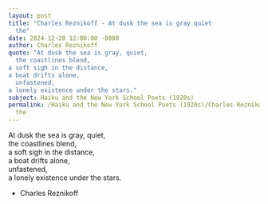 ```yaml
---
layout: post
title: "Charles Reznikoff - At dusk the sea is gray quiet  
  the"
date: 2024-12-28 12:00:00 -0000
author: Charles Reznikoff
quote: "At dusk the sea is gray, quiet,  
  the coastlines blend,  
a soft sigh in the distance,  
a boat drifts alone,  
  unfastened,  
a lonely existence under the stars."
subject: Haiku and the New York School Poets (1920s)
permalink: /Haiku and the New York School Poets (1920s)/Charles Reznikoff/Charles Reznikoff - At dusk the sea is gray quiet  
  the
---
```


At dusk the sea is gray, quiet,  
  the coastlines blend,  
a soft sigh in the distance,  
a boat drifts alone,  
  unfastened,  
a lonely existence under the stars.

- Charles Reznikoff
